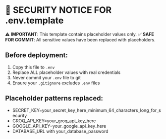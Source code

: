 # 🔐 SECURITY NOTICE FOR .env.template

⚠️  **IMPORTANT**: This template contains placeholder values only.
✅  **SAFE FOR COMMIT**: All sensitive values have been replaced with placeholders.

## Before deployment:
1. Copy this file to `.env`
2. Replace ALL placeholder values with real credentials
3. Never commit your `.env` file to git
4. Ensure your `.gitignore` excludes `.env` files

## Placeholder patterns replaced:
- SECRET_KEY=your_secret_key_here_minimum_64_characters_long_for_security
- GROQ_API_KEY=your_groq_api_key_here  
- GOOGLE_API_KEY=your_google_api_key_here
- DATABASE_URL with your_database_password
